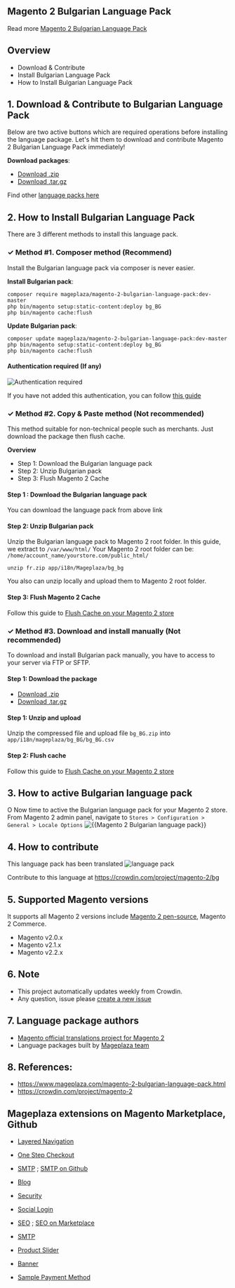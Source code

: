 ## Magento 2 Bulgarian Language Pack



Read more [Magento 2 Bulgarian Language Pack](https://www.mageplaza.com/magento-2-bulgarian-language-pack.html)


## Overview

- Download & Contribute
- Install Bulgarian Language Pack
- How to Install Bulgarian Language Pack

## 1. Download & Contribute to Bulgarian Language Pack

Below are two active buttons which are required operations before installing the language package. Let's hit them to download and contribute Magento 2 Bulgarian Language Pack immediately!

**Download packages**:

- [Download .zip](https://github.com/mageplaza/magento-2-bulgarian-language-pack/archive/master.zip)
- [Download .tar.gz](https://github.com/mageplaza/magento-2-bulgarian-language-pack/tarball/master)


Find other [language packs here](https://www.mageplaza.com/kb/magento-2-language-pack/)

## 2. How to Install Bulgarian Language Pack

There are 3 different methods to install this language pack.

### ✓ Method #1. Composer method (Recommend)
Install the Bulgarian language pack via composer is never easier.

**Install Bulgarian pack**:

```
composer require mageplaza/magento-2-bulgarian-language-pack:dev-master
php bin/magento setup:static-content:deploy bg_BG
php bin/magento cache:flush

```


**Update  Bulgarian pack**:

```
composer update mageplaza/magento-2-bulgarian-language-pack:dev-master
php bin/magento setup:static-content:deploy bg_BG
php bin/magento cache:flush

```

#### Authentication required (If any)

![Authentication required](https://cdn.mageplaza.com/media/general/dmryiPk.png)

If you have not added this authentication, you can follow [this guide](http://devdocs.magento.com/guides/v2.0/install-gde/prereq/connect-auth.html)


### ✓ Method #2. Copy & Paste method (Not recommended)

This method suitable for non-technical people such as merchants. Just download the package then flush cache.

**Overview**

- Step 1: Download the Bulgarian language pack
- Step 2: Unzip Bulgarian pack
- Step 3: Flush Magento 2 Cache

#### Step 1 : Download the Bulgarian language pack

You can download the language pack from above link

#### Step 2: Unzip Bulgarian pack

Unzip the Bulgarian language pack to Magento 2 root folder. In this guide, we extract to `/var/www/html/`
Your Magento 2 root folder can be: `/home/account_name/yourstore.com/public_html/`

```
unzip fr.zip app/i18n/Mageplaza/bg_bg
```

You also can unzip locally and upload them to Magento 2 root folder.

#### Step 3: Flush Magento 2 Cache

Follow this guide to [Flush Cache on your Magento 2 store](https://www.mageplaza.com/kb/how-flush-enable-disable-cache.html)


### ✓ Method #3. Download and install manually (Not recommended)

To download and install Bulgarian pack manually, you have to access to your server via FTP or SFTP.

#### Step 1: Download the package

- [Download .zip](https://github.com/mageplaza/magento-2-bulgarian-language-pack/archive/master.zip)
- [Download .tar.gz](https://github.com/mageplaza/magento-2-bulgarian-language-pack/tarball/master)

#### Step 1: Unzip and upload

Unzip the compressed file and upload file `bg_BG.zip` into `app/i18n/mageplaza/bg_BG/bg_BG.csv`

#### Step 2: Flush cache

Follow this guide to [Flush Cache on your Magento 2 store](https://www.mageplaza.com/kb/how-flush-enable-disable-cache.html)


## 3. How to active Bulgarian language pack
O
Now time to active the Bulgarian language pack for your Magento 2 store. From Magento 2 admin panel, navigate to `Stores > Configuration > General > Locale Options`
![{{Magento 2 Bulgarian language pack}}](https://cdn.mageplaza.com/media/general/aPSUA0l.png)


## 4. How to contribute

This language pack has been translated 
![language pack](http://progressed.io/bar/80)

Contribute to this language at https://crowdin.com/project/magento-2/bg

## 5. Supported Magento versions

It supports all Magento 2 versions include [Magento 2 pen-source](https://www.mageplaza.com/download-magento/), Magento 2 Commerce.


- Magento v2.0.x
- Magento v2.1.x
- Magento v2.2.x



## 6. Note

- This project automatically updates weekly from Crowdin.
- Any question, issue please [create a new issue](https://github.com/mageplaza/magento-2-bulgarian-language-pack/issues/new)

## 7. Language package authors

- [Magento official translations project for Magento 2](https://crowdin.com/project/magento-2)
- Language packages built by [Mageplaza team](https://www.mageplaza.com/)


## 8. References:

- https://www.mageplaza.com/magento-2-bulgarian-language-pack.html
- https://crowdin.com/project/magento-2








## Mageplaza extensions on Magento Marketplace, Github


- [Layered Navigation](https://marketplace.magento.com/mageplaza-layered-navigation-m2.html)
- [One Step Checkout](https://marketplace.magento.com/mageplaza-magento-2-one-step-checkout-extension.html)
- [SMTP](https://marketplace.magento.com/mageplaza-module-smtp.html) ; [SMTP on Github](https://github.com/mageplaza/magento-2-smtp)
- [Blog](https://github.com/mageplaza/magento-2-blog)
- [Security](https://marketplace.magento.com/mageplaza-module-security.html)
- [Social Login](https://github.com/mageplaza/magento-2-social-login)

- [SEO](https://github.com/mageplaza/magento-2-seo) ; [SEO on Marketplace](https://marketplace.magento.com/mageplaza-magento-2-seo-extension.html)

- [SMTP](https://github.com/mageplaza/magento-2-smtp)

- [Product Slider](https://github.com/mageplaza/magento-2-product-slider)

- [Banner](https://github.com/mageplaza/magento-2-banner-slider)

- [Sample Payment Method](https://github.com/mageplaza/magento-2-sample-payment-method)



